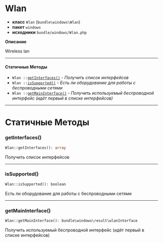 # Wlan

- **класс** `Wlan` (`bundle\windows\Wlan`)
- **пакет** `windows`
- **исходники** `bundle/windows/Wlan.php`

**Описание**

Wireless lan

---

#### Статичные Методы

- `Wlan ::`[`getInterfaces()`](#method-getinterfaces) - _Получить список интерфейсов_
- `Wlan ::`[`isSupported()`](#method-issupported) - _Есть ли оборудование для работы с беспроводными сетями_
- `Wlan ::`[`getMainInterface()`](#method-getmaininterface) - _Получить используемый беспроводной интерфейс (идёт первый в списке интерфейсов)_

---
# Статичные Методы

<a name="method-getinterfaces"></a>

### getInterfaces()
```php
Wlan::getInterfaces(): array
```
Получить список интерфейсов

---

<a name="method-issupported"></a>

### isSupported()
```php
Wlan::isSupported(): boolean
```
Есть ли оборудование для работы с беспроводными сетями

---

<a name="method-getmaininterface"></a>

### getMainInterface()
```php
Wlan::getMainInterface(): bundle\windows\result\wlanInterface
```
Получить используемый беспроводной интерфейс (идёт первый в списке интерфейсов)